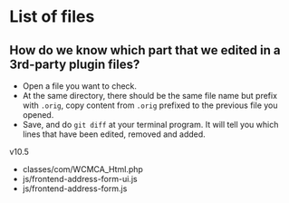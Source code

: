 # List of files

## How do we know which part that we edited in a 3rd-party plugin files?

- Open a file you want to check.
- At the same directory, there should be the same file name but prefix with `.orig`, copy content from `.orig` prefixed to the previous file you opened.
- Save, and do `git diff` at your terminal program. It will tell you which lines that have been edited, removed and added.

v10.5
- classes/com/WCMCA_Html.php
- js/frontend-address-form-ui.js
- js/frontend-address-form.js

